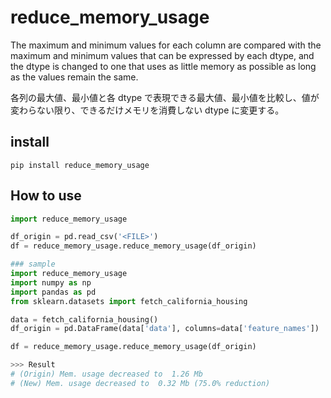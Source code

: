 # reduce_memory_usage

The maximum and minimum values for each column are compared with the maximum and minimum values that can be expressed by each dtype, and the dtype is changed to one that uses as little memory as possible as long as the values remain the same.

各列の最大値、最小値と各 dtype で表現できる最大値、最小値を比較し、値が変わらない限り、できるだけメモリを消費しない dtype に変更する。

## install

```
pip install reduce_memory_usage
```

## How to use

```python
import reduce_memory_usage

df_origin = pd.read_csv('<FILE>')
df = reduce_memory_usage.reduce_memory_usage(df_origin)

### sample
import reduce_memory_usage
import numpy as np
import pandas as pd
from sklearn.datasets import fetch_california_housing

data = fetch_california_housing()
df_origin = pd.DataFrame(data['data'], columns=data['feature_names'])

df = reduce_memory_usage.reduce_memory_usage(df_origin)

>>> Result
# (Origin) Mem. usage decreased to  1.26 Mb
# (New) Mem. usage decreased to  0.32 Mb (75.0% reduction)

```
